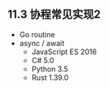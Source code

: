 ## 11.3 协程常见实现2


- Go routine
- async / await
    - JavaScript ES 2016
    - C# 5.0
    - Python 3.5
    - Rust 1.39.0
  